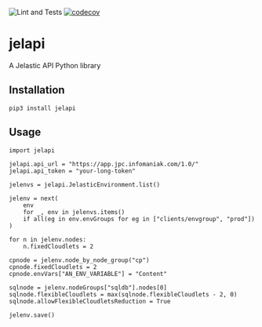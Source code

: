 ![Lint and Tests](https://github.com/liip/jelapi/workflows/Lint%20and%20Tests/badge.svg)
[![codecov](https://codecov.io/gh/liip/jelapi/branch/main/graph/badge.svg?token=ZjQDtiXWwO)](https://codecov.io/gh/liip/jelapi)

# jelapi

A Jelastic API Python library

## Installation

    pip3 install jelapi
    
## Usage

```
import jelapi

jelapi.api_url = "https://app.jpc.infomaniak.com/1.0/"
jelapi.api_token = "your-long-token"

jelenvs = jelapi.JelasticEnvironment.list()

jelenv = next(
    env
    for _, env in jelenvs.items()
    if all(eg in env.envGroups for eg in ["clients/envgroup", "prod"])
)

for n in jelenv.nodes:
    n.fixedCloudlets = 2

cpnode = jelenv.node_by_node_group("cp")
cpnode.fixedCloudlets = 2
cpnode.envVars["AN_ENV_VARIABLE"] = "Content"

sqlnode = jelenv.nodeGroups["sqldb"].nodes[0]
sqlnode.flexibleCloudlets = max(sqlnode.flexibleCloudlets - 2, 0)
sqlnode.allowFlexibleCloudletsReduction = True

jelenv.save()
```
